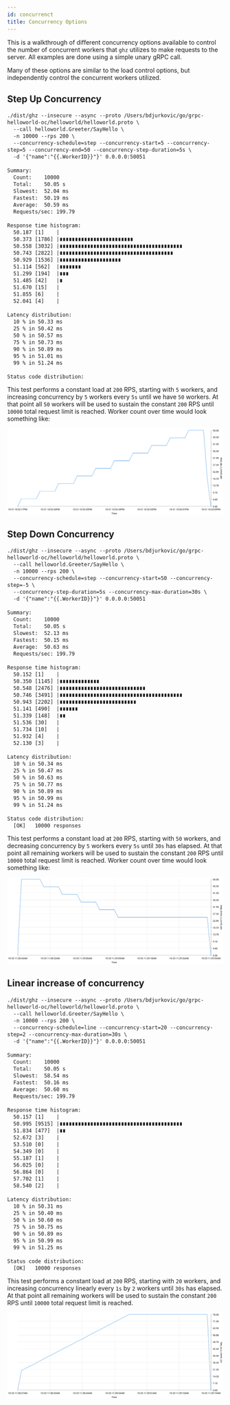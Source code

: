 ```yaml
---
id: concurrenct
title: Concurrency Options
---
```


This is a walkthrough of different concurrency options available to control the number of concurrent workers that `ghz` utilizes to make requests to the server. All examples are done using a simple unary gRPC call.

Many of these options are similar to the load control options, but independently control the concurrent workers utilized.

## Step Up Concurrency

```
./dist/ghz --insecure --async --proto /Users/bdjurkovic/go/grpc-helloworld-oc/helloworld/helloworld.proto \
  --call helloworld.Greeter/SayHello \
  -n 10000 --rps 200 \
  --concurrency-schedule=step --concurrency-start=5 --concurrency-step=5 --concurrency-end=50 --concurrency-step-duration=5s \
  -d '{"name":"{{.WorkerID}}"}' 0.0.0.0:50051

Summary:
  Count:	10000
  Total:	50.05 s
  Slowest:	52.04 ms
  Fastest:	50.19 ms
  Average:	50.59 ms
  Requests/sec:	199.79

Response time histogram:
  50.187 [1]	|
  50.373 [1786]	|∎∎∎∎∎∎∎∎∎∎∎∎∎∎∎∎∎∎∎∎∎∎∎∎
  50.558 [3032]	|∎∎∎∎∎∎∎∎∎∎∎∎∎∎∎∎∎∎∎∎∎∎∎∎∎∎∎∎∎∎∎∎∎∎∎∎∎∎∎∎
  50.743 [2822]	|∎∎∎∎∎∎∎∎∎∎∎∎∎∎∎∎∎∎∎∎∎∎∎∎∎∎∎∎∎∎∎∎∎∎∎∎∎
  50.929 [1536]	|∎∎∎∎∎∎∎∎∎∎∎∎∎∎∎∎∎∎∎∎
  51.114 [562]	|∎∎∎∎∎∎∎
  51.299 [194]	|∎∎∎
  51.485 [42]	|∎
  51.670 [15]	|
  51.855 [6]	|
  52.041 [4]	|

Latency distribution:
  10 % in 50.33 ms
  25 % in 50.42 ms
  50 % in 50.57 ms
  75 % in 50.73 ms
  90 % in 50.89 ms
  95 % in 51.01 ms
  99 % in 51.24 ms

Status code distribution:
```

This test performs a constant load at `200` RPS, starting with `5` workers, and increasing concurrency by `5` workers every `5s` until we have `50` workers. At that point all `50` workers will be used to sustain the constant `200` RPS until `10000` total request limit is reached. Worker count over time would look something like:

![Step Up Concurrency Constant Load](images/step_up_c_const_rps_wc.svg)

## Step Down Concurrency

```
./dist/ghz --insecure --async --proto /Users/bdjurkovic/go/grpc-helloworld-oc/helloworld/helloworld.proto \
  --call helloworld.Greeter/SayHello \
  -n 10000 --rps 200 \
  --concurrency-schedule=step --concurrency-start=50 --concurrency-step=-5 \
  --concurrency-step-duration=5s --concurrency-max-duration=30s \
  -d '{"name":"{{.WorkerID}}"}' 0.0.0.0:50051

Summary:
  Count:	10000
  Total:	50.05 s
  Slowest:	52.13 ms
  Fastest:	50.15 ms
  Average:	50.63 ms
  Requests/sec:	199.79

Response time histogram:
  50.152 [1]	|
  50.350 [1145]	|∎∎∎∎∎∎∎∎∎∎∎∎∎
  50.548 [2476]	|∎∎∎∎∎∎∎∎∎∎∎∎∎∎∎∎∎∎∎∎∎∎∎∎∎∎∎∎
  50.746 [3491]	|∎∎∎∎∎∎∎∎∎∎∎∎∎∎∎∎∎∎∎∎∎∎∎∎∎∎∎∎∎∎∎∎∎∎∎∎∎∎∎∎
  50.943 [2202]	|∎∎∎∎∎∎∎∎∎∎∎∎∎∎∎∎∎∎∎∎∎∎∎∎∎
  51.141 [490]	|∎∎∎∎∎∎
  51.339 [148]	|∎∎
  51.536 [30]	|
  51.734 [10]	|
  51.932 [4]	|
  52.130 [3]	|

Latency distribution:
  10 % in 50.34 ms
  25 % in 50.47 ms
  50 % in 50.63 ms
  75 % in 50.77 ms
  90 % in 50.89 ms
  95 % in 50.99 ms
  99 % in 51.24 ms

Status code distribution:
  [OK]   10000 responses
```

This test performs a constant load at `200` RPS, starting with `50` workers, and decreasing concurrency by `5` workers every `5s` until `30s` has elapsed. At that point all remaining workers will be used to sustain the constant `200` RPS until `10000` total request limit is reached. Worker count over time would look something like:

![Step Down Concurrency Constant Load](images/step_down_c_const_rps_wc.svg)

## Linear increase of concurrency

```
./dist/ghz --insecure --async --proto /Users/bdjurkovic/go/grpc-helloworld-oc/helloworld/helloworld.proto \
  --call helloworld.Greeter/SayHello \
  -n 10000 --rps 200 \
  --concurrency-schedule=line --concurrency-start=20 --concurrency-step=2 --concurrency-max-duration=30s \
  -d '{"name":"{{.WorkerID}}"}' 0.0.0.0:50051

Summary:
  Count:	10000
  Total:	50.05 s
  Slowest:	58.54 ms
  Fastest:	50.16 ms
  Average:	50.60 ms
  Requests/sec:	199.79

Response time histogram:
  50.157 [1]	|
  50.995 [9515]	|∎∎∎∎∎∎∎∎∎∎∎∎∎∎∎∎∎∎∎∎∎∎∎∎∎∎∎∎∎∎∎∎∎∎∎∎∎∎∎∎
  51.834 [477]	|∎∎
  52.672 [3]	|
  53.510 [0]	|
  54.349 [0]	|
  55.187 [1]	|
  56.025 [0]	|
  56.864 [0]	|
  57.702 [1]	|
  58.540 [2]	|

Latency distribution:
  10 % in 50.31 ms
  25 % in 50.40 ms
  50 % in 50.60 ms
  75 % in 50.75 ms
  90 % in 50.89 ms
  95 % in 50.99 ms
  99 % in 51.25 ms

Status code distribution:
  [OK]   10000 responses
```

This test performs a constant load at `200` RPS, starting with `20` workers, and increasing concurrency linearly every `1s` by `2` workers until `30s` has elapsed. At that point all remaining workers will be used to sustain the constant `200` RPS until `10000` total request limit is reached.

![Lene Up Concurrency Constant Load](images/line_up_c_const_rps_wc.svg)
